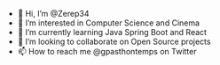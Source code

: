 - 👋 Hi, I’m @Zerep34
- 👀 I’m interested in Computer Science and Cinema
- 🌱 I’m currently learning Java Spring Boot and React
- 💞️ I’m looking to collaborate on Open Source projects
- 📫 How to reach me @gpasthontemps on Twitter

<!---
Zerep34/Zerep34 is a ✨ special ✨ repository because its `README.md` (this file) appears on your GitHub profile.
You can click the Preview link to take a look at your changes.
--->
